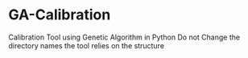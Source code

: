 # GA-Calibration
Calibration Tool using Genetic Algorithm in Python
Do not Change the directory names the tool relies on the structure
